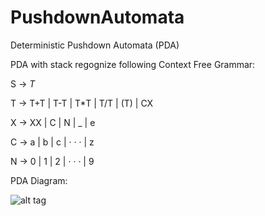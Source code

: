 # PushdownAutomata

Deterministic Pushdown Automata (PDA)


PDA with stack regognize following Context Free Grammar:

S -> $T$

T -> T+T | T-T | T*T | T/T | (T) | CX

X -> XX | C | N | _ | e

C -> a | b | c | · · · | z

N -> 0 | 1 | 2 | · · · | 9



PDA Diagram:

![alt tag](https://github.com/virajbhalala/PushdownAutomata/blob/master/PDA.png)
